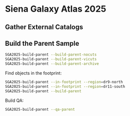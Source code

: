 # Siena Galaxy Atlas 2025

## Gather External Catalogs



## Build the Parent Sample

```bash
SGA2025-build-parent --build-parent-nocuts
SGA2025-build-parent --build-parent-vicuts
SGA2025-build-parent --build-parent-archive
```

Find objects in the footprint:
```bash
SGA2025-build-parent --in-footprint --region=dr9-north
SGA2025-build-parent --in-footprint --region=dr11-south
SGA2025-build-parent --build-parent
```

Build QA:
```bash
SGA2025-build-parent --qa-parent
```
